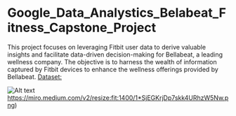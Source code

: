 # Google_Data_Analystics_Belabeat_Fitness_Capstone_Project
This project focuses on leveraging Fitbit user data to derive valuable insights and facilitate data-driven decision-making for Bellabeat, a leading wellness company. The objective is to harness the wealth of information captured by Fitbit devices to enhance the wellness offerings provided by Bellabeat.
[Dataset:](https://www.kaggle.com/datasets/arashnic/fitbit\))

![Alt text](https://miro.medium.com/v2/resize:fit:1400/1*SjEGKrjDp7skk4URhzW5Nw.png)https://miro.medium.com/v2/resize:fit:1400/1*SjEGKrjDp7skk4URhzW5Nw.png)
